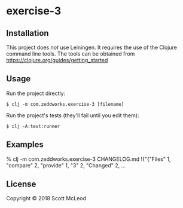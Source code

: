 # exercise-3

## Installation

This project does *not* use Leiningen.  It requires the use of the Clojure command line tools.
The tools can be obtained from https://clojure.org/guides/getting_started

## Usage

Run the project directly:

    $ clj -m com.zeddworks.exercise-3 [filename]

Run the project's tests (they'll fail until you edit them):

    $ clj -A:test:runner

## Examples

% clj -m com.zeddworks.exercise-3 CHANGELOG.md                                                          !{"{"Files" 1,
 "compare" 2,
 "provide" 1,
 "3" 2,
 "Changed" 2,
...

## License

Copyright © 2018 Scott McLeod
